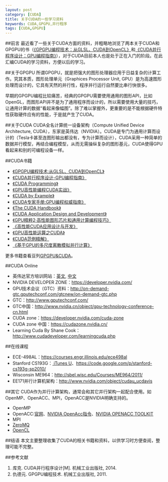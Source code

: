 ```yaml
---
layout: post
category: [CUDA]
title: 关于CUDA的一些学习资料
keywords: CUDA,GPGPU,并行程序
tags: [CUDA,GPGPU]
---
```


##前言
最近看了一些关于CUDA方面的资料，并粗略地浏览了两本关于CUDA和GPGPU的书（[《GPGPU编程技术：从GLSL、CUDA到OpenCL》](http://book.douban.com/subject/6538230/)和[《CUDA并行程序设计：GPU编程指南》](http://book.douban.com/subject/25813577/)），对于CUDA目前本人也是处于正在入门的阶段。在此汇编CUDA的学习资料，方便以后的学习。


##关于GPGPU
所谓GPGPU，就是把强大的图形处理器应用于日益复杂的计算工作。究其本质，图形处理单元（Graphices Processor Unit, GPU）是为高速图形处理而设计的，它具有天然的并行性，程序并行运行自然要比串行快很多。

<!--more-->

早期的GPGPU编程比较痛苦，经典的GPGPU需要使用通用的图形API，比如OpenGL，而图形API并不是为了通用程序而设计的，所以需要使用大量的技巧，让通用计算的数据“看起来像幅图”。除了难以掌握外，更重要的是不能根据硬件特性获取硬件应有的性能，于是就产生了CUDA。

##关于CUDA
CUDA全名计算统一设备架构（Compute Unified Device Architecture, CUDA），东家是英伟达（NVIDIA）。CUDA是专门为通用计算而设计的（Tesla卡甚至连图形输出都没有，专为计算而设计），CUDA采用一种简单的数据并行模型，再结合编程模型，从而无需操纵复杂的图形基元，CUDA使得GPU看起来和别的可编程设备一样。

##CUDA书籍
*  [《GPGPU编程技术:从GLSL、CUDA到OpenCL》](http://book.douban.com/subject/6538230/)
*  [《CUDA并行程序设计-GPU编程指南》](http://book.douban.com/subject/25813577/)
*  [《CUDA Programming》](http://book.douban.com/subject/11681504/)
*  [《GPU高性能编程CUDA实战》](http://book.douban.com/subject/5917267/)
*  [《CUDA by Example》](http://book.douban.com/subject/4754651/)
*  [《CUDA专家手册:GPU编程权威指南》](http://book.douban.com/subject/25976234/)
*  [《The CUDA Handbook》](http://book.douban.com/subject/7952510/)
*  [《CUDA Application Design and Development》](http://book.douban.com/subject/6999088/)
*  [《GPU精粹2·高性能图形芯片和通用计算编程技巧》](http://book.douban.com/subject/2144796/)
*  [《高性能CUDA应用设计与开发》](http://book.douban.com/subject/20445361/)
*  [《GPU高性能运算之CUDA》](http://book.douban.com/subject/4102289/)
*  [《CUDA范例精解》](http://book.douban.com/subject/5338392/)
*  [《基于GPU的多尺度离散模拟并行计算》](http://book.douban.com/subject/3544392/)

更多书籍查看豆列[GPGPU&CUDA](http://www.douban.com/doulist/42577001/)。

##CUDA Online
*  英伟达官方培训网站：[英文](https://developer.nvidia.com/cuda-training), [中文](https://cudazone.nvidia.cn/cuda-training/)
*  NVIDIA DEVELOPER ZONE：<https://developer.nvidia.com/>
*  GPU技术会议（GTC）资料：<http://on-demand-gtc.gputechconf.com/gtcnew/on-demand-gtc.php>
*  GTC：<http://www.gputechconf.com/>
* GTC中国：<http://www.nvidia.cn/object/gpu-technology-conference-cn.html>
* CUDA zone：<https://developer.nvidia.com/cuda-zone>
*  CUDA zone 中国：<https://cudazone.nvidia.cn/>
*  Learning Cuda By Shane Cook：<http://www.cudadeveloper.com/learningcuda.php>


##在线课程
*  ECE-498AL：<https://courses.engr.illinois.edu/ece498al>
*  Stanford CS193G：[ iTunes U](https://itunes.apple.com/cn/itunes-u/programming-massively-parallel/id384233322?mt=10)、<https://code.google.com/p/stanford-cs193g-sp2010/>
*  Wisconsin ME964：<http://sbel.wisc.edu/Courses/ME964/2011/>
*  EE171并行计算机架构：<http://www.nvidia.com/object/cudau_ucdavis>

##其它
CUDA作为并行计算架构，通常会和其它并行架构一起配合使用。如OpenMP、OpenACC、MPI，OpenACC是NVIDIA明确支持的。

*  OpenMP
*  OpenACC:[官网](http://www.openacc.org/)、[NVIDIA OpenAcc指令](http://www.nvidia.cn/object/openacc-gpu-directives-cn.html)、[NVIDIA OPENACC TOOLKIT](https://developer.nvidia.com/openacc)
*  MPI
*  [ZeroMQ](http://zeromq.org/)
*  [OpenCL](https://developer.nvidia.com/opencl)

##结语
本文主要整理收集了CUDA的相关书籍和资料，以供学习时方便查阅，整理可能不完整。

##参考文献
1.  库克. CUDA并行程序设计[M]. 机械工业出版社, 2014.
2.  仇德元. GPGPU编程技术. 机械工业出版社, 2011.



